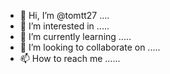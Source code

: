 - 👋 Hi, I’m @tomtt27 ....
- 👀 I’m interested in .....
- 🌱 I’m currently learning .....
- 💞️ I’m looking to collaborate on .....
- 📫 How to reach me ......

<!---
tomtt27/tomtt27 is a ✨ special ✨ repository because its `README.md` (this file) appears on your GitHub profile.
You can click the Preview link to take a look at your changes.
--->
